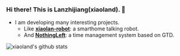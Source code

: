 ### Hi there! This is Lanzhijiang(xiaoland). 👋
- I am developing many interesting projects.
  - Like [**xiaolan-robot**](https://github.com/xiaoland/xiaolan): a smarthome talking robot.
  - And [**NothingLeft**](https://github.com/xiaoland/NothingLeft): a time management system based on GTD.

![xiaoland's github stats](https://github-readme-stats.vercel.app/api?username=xiaoland&theme=tokyonight&show_icons=true)

<!-- Thanks for https://github.com/anuraghazra/github-readme-stats -->
<!--
**xiaoland/xiaoland** is a ✨ _special_ ✨ repository because its `README.md` (this file) appears on your GitHub profile.

Here are some ideas to get you started:

- 🔭 I’m currently working on ...
- 🌱 I’m currently learning ...
- 👯 I’m looking to collaborate on ...
- 🤔 I’m looking for help with ...
- 💬 Ask me about ...
- 📫 How to reach me: ...
- 😄 Pronouns: ...
- ⚡ Fun fact: ...
-->
